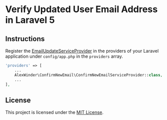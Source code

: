 # Verify Updated User Email Address in Laravel 5

## Instructions

Register the [EmailUpdateServiceProvider](src/EmailUpdateServiceProvider.php) in the providers of your Laravel application under `config/app.php` in the `providers` array.

```php
'providers' => [
    ...
    AlexWinder\ConfirmNewEmail\ConfirmNewEmailServiceProvider::class,
    ...
],
```

## License
This project is licensed under the [MIT License](LICENSE.md).